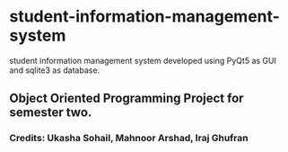 # student-information-management-system

student information management system developed using PyQt5 as GUI and sqlite3 as database.

## Object Oriented Programming Project for semester two.
### Credits: Ukasha Sohail, Mahnoor Arshad, Iraj Ghufran
